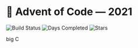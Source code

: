 # 🎄 Advent of Code — 2021
![Build Status](https://github.com/glorantq/advent-of-code-2021/actions/workflows/cmake.yml/badge.svg) ![Days Completed](https://img.shields.io/badge/days%20completed-7-red) ![Stars](https://img.shields.io/badge/stars%20⭐-14-yellow)

big C
